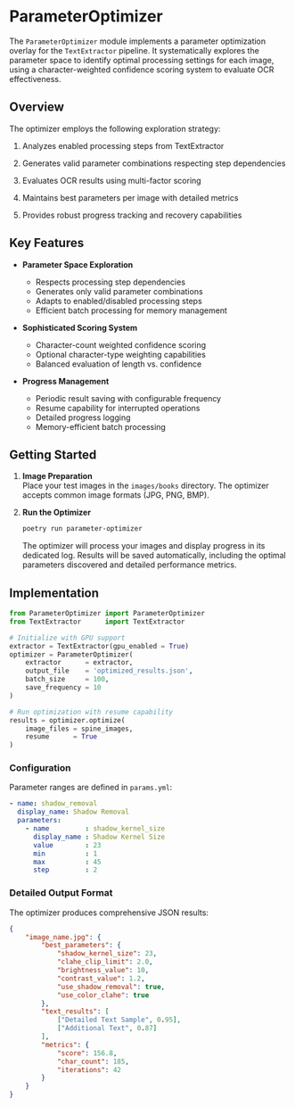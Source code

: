# ParameterOptimizer

The `ParameterOptimizer` module implements a parameter optimization overlay for the `TextExtractor` pipeline. It systematically explores the parameter space to identify optimal processing settings for each image, using a character-weighted confidence scoring system to evaluate OCR effectiveness.

## Overview

The optimizer employs the following exploration strategy:

1. Analyzes enabled processing steps from TextExtractor

2. Generates valid parameter combinations respecting step dependencies
3. Evaluates OCR results using multi-factor scoring
4. Maintains best parameters per image with detailed metrics
5. Provides robust progress tracking and recovery capabilities

## Key Features

- **Parameter Space Exploration**

  - Respects processing step dependencies
  - Generates only valid parameter combinations
  - Adapts to enabled/disabled processing steps
  - Efficient batch processing for memory management

- **Sophisticated Scoring System**

  - Character-count weighted confidence scoring
  - Optional character-type weighting capabilities
  - Balanced evaluation of length vs. confidence

- **Progress Management**

  - Periodic result saving with configurable frequency
  - Resume capability for interrupted operations
  - Detailed progress logging
  - Memory-efficient batch processing

## Getting Started

1. **Image Preparation**  
   Place your test images in the `images/books` directory. The optimizer accepts common image formats (JPG, PNG, BMP).

2. **Run the Optimizer**  
   ```bash
   poetry run parameter-optimizer
   ```
   The optimizer will process your images and display progress in its dedicated log. Results will be saved automatically, including the optimal parameters discovered and detailed performance metrics.

## Implementation

```python
from ParameterOptimizer import ParameterOptimizer
from TextExtractor      import TextExtractor

# Initialize with GPU support
extractor = TextExtractor(gpu_enabled = True)
optimizer = ParameterOptimizer(
    extractor      = extractor,
    output_file    = 'optimized_results.json',
    batch_size     = 100,
    save_frequency = 10
)

# Run optimization with resume capability
results = optimizer.optimize(
    image_files = spine_images,
    resume      = True
)
```

### Configuration

Parameter ranges are defined in `params.yml`:
```yaml
- name: shadow_removal
  display_name: Shadow Removal
  parameters:
    - name         : shadow_kernel_size
      display_name : Shadow Kernel Size
      value        : 23
      min          : 1
      max          : 45
      step         : 2
```

### Detailed Output Format

The optimizer produces comprehensive JSON results:
```json
{
    "image_name.jpg": {
        "best_parameters": {
            "shadow_kernel_size": 23,
            "clahe_clip_limit": 2.0,
            "brightness_value": 10,
            "contrast_value": 1.2,
            "use_shadow_removal": true,
            "use_color_clahe": true
        },
        "text_results": [
            ["Detailed Text Sample", 0.95],
            ["Additional Text", 0.87]
        ],
        "metrics": {
            "score": 156.8,
            "char_count": 185,
            "iterations": 42
        }
    }
}
```